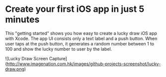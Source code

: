 # Create your first iOS app in just 5 minutes
This "getting started" shows you how easy to create a lucky draw iOS app with Xcode.  The app UI consists only a text label and a push button.  When user taps at the push button, it generates a random number between 1 to 100 and show the lucky number to user by the label.

![Lucky Draw Screen Capture]
(http://www.imagenation.com.hk/images/github-projects-screenshot/lucky-draw.png)
